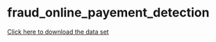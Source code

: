 # fraud_online_payement_detection
[Click here to download the data set](https://www.kaggle.com/ealaxi/paysim1/download)
